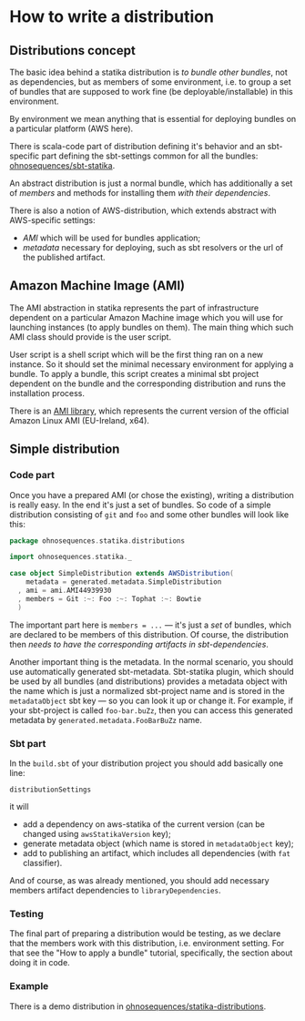 # How to write a distribution


## Distributions concept

The basic idea behind a statika distribution is _to bundle other bundles_, not as dependencies, but as members of some environment, i.e. to group a set of bundles that are supposed to work fine (be deployable/installable) in this environment.

By environment we mean anything that is essential for deploying bundles on a particular platform (AWS here).

There is scala-code part of distribution defining it's behavior and an sbt-specific part defining the sbt-settings common for all the bundles: [ohnosequences/sbt-statika](https://github.com/ohnosequences/sbt-statika).

An abstract distribution is just a normal bundle, which has additionally a set of _members_ and methods for installing them _with their dependencies_.

There is also a notion of AWS-distribution, which extends abstract with AWS-specific settings:

* _AMI_ which will be used for bundles application;
* _metadata_ necessary for deploying, such as sbt resolvers or the url of the published artifact.


## Amazon Machine Image (AMI)

The AMI abstraction in statika represents the part of infrastructure dependent on a particular Amazon Machine image which you will use for launching instances (to apply bundles on them). The main thing which such AMI class should provide is the user script.

User script is a shell script which will be the first thing ran on a new instance. So it should set the minimal necessary environment for applying a bundle. To apply a bundle, this script creates a minimal sbt project dependent on the bundle and the corresponding distribution and runs the installation process.

There is an [AMI library](https://github.com/ohnosequences/amazon-linux-ami), which represents the current version of the official Amazon Linux AMI (EU-Ireland, x64).


## Simple distribution

### Code part

Once you have a prepared AMI (or chose the existing), writing a distribution is really easy. In the end it's just  a set of bundles. So code of a simple distribution consisting of `git` and `foo` and some other bundles will look like this:

```scala
package ohnosequences.statika.distributions

import ohnosequences.statika._

case object SimpleDistribution extends AWSDistribution(
    metadata = generated.metadata.SimpleDistribution
  , ami = ami.AMI44939930
  , members = Git :~: Foo :~: Tophat :~: Bowtie
  )
```

The important part here is `members = ...` — it's just a _set_ of bundles, which are declared to be members of this distribution. Of course, the distribution then _needs to have the corresponding artifacts in sbt-dependencies_.

Another important thing is the metadata. In the normal scenario, you should use automatically generated sbt-metadata. Sbt-statika plugin, which should be used by all bundles (and distributions) provides a metadata object with the name which is just a normalized sbt-project name and is stored in the `metadataObject` sbt key — so you can look it up or change it. For example, if your sbt-project is called `foo-bar.buZz`, then you can access this generated metadata by `generated.metadata.FooBarBuZz` name.

### Sbt part

In the `build.sbt` of your distribution project you should add basically one line:

```
distributionSettings

```

it will 
* add a dependency on aws-statika of the current version (can be changed using `awsStatikaVersion` key);
* generate metadata object (which name is stored in `metadataObject` key);
* add to publishing an artifact, which includes all dependencies (with `fat` classifier).

And of course, as was already mentioned, you should add necessary members artifact dependencies to `libraryDependencies`.


### Testing

The final part of preparing a distribution would be testing, as we declare that the members work with this distribution, i.e. environment setting. For that see the "How to apply a bundle" tutorial, specifically, the section about doing it in code.


### Example

There is a demo distribution in [ohnosequences/statika-distributions](https://github.com/ohnosequences/statika-distributions).
